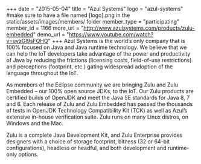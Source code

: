 +++
date = "2015-05-04"
title = "Azul Systems"
logo = "azul-systems" #make sure to have a file named [logo].png in the static/assets/images/members/ folder
member_type = "participating"
member_id = 1166
more_url = "http://www.azulsystems.com/products/zulu-embedded"
demo_url = "https://www.youtube.com/watch?v=uvzGl9sFQHQ"
+++
Azul Systems is the world’s only company that is 100% focused on Java and Java runtime technology. We believe that we can help the IoT developers take advantage of the power and productivity of Java by reducing the frictions (licensing costs, field-of-use restrictions) and perceptions (footprint, etc.) gating widespread adoption of the language throughout the IoT.
 
As members of the Eclipse community we are bringing Zulu and Zulu Embedded – our 100% open source JDKs, to the IoT. Our Zulu products are certified builds of OpenJDK and meet the Java SE standards for Java 8, 7 and 6.  Each release of Zulu and Zulu Embedded has passed the thousands of tests in OpenJDK Technology Compatibility Kit (TCK) as well as Azul’s extensive in-house verification suite. Zulu runs on many Linux distros, on Windows and the Mac.
 
Zulu is a complete Java Development Kit, and Zulu Enterprise provides designers with a choice of storage footprint, bitness (32 or 64-bit configurations), headless or headful, and both development and runtime-only options.